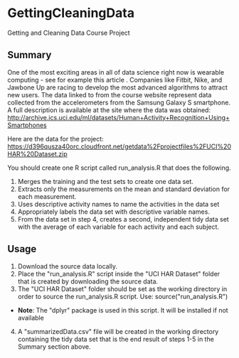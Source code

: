 # GettingCleaningData
Getting and Cleaning Data Course Project

## Summary

One of the most exciting areas in all of data science right now is wearable computing - see for example this article . Companies like Fitbit, Nike, and Jawbone Up are racing to develop the most advanced algorithms to attract new users. The data linked to from the course website represent data collected from the accelerometers from the Samsung Galaxy S smartphone. A full description is available at the site where the data was obtained:
http://archive.ics.uci.edu/ml/datasets/Human+Activity+Recognition+Using+Smartphones

Here are the data for the project:
https://d396qusza40orc.cloudfront.net/getdata%2Fprojectfiles%2FUCI%20HAR%20Dataset.zip

You should create one R script called run_analysis.R that does the following.

1. Merges the training and the test sets to create one data set.
2. Extracts only the measurements on the mean and standard deviation for each measurement.
3. Uses descriptive activity names to name the activities in the data set
4. Appropriately labels the data set with descriptive variable names.
5. From the data set in step 4, creates a second, independent tidy data set with the average of each variable for each activity and each subject.

## Usage
1. Download the source data locally.
2. Place the "run_analysis.R" script inside the "UCI HAR Dataset" folder that is created by downloading the source data.
3. The "UCI HAR Dataset" folder should be set as the working directory in order to source the run_analysis.R script. Use: source("run_analysis.R")
+ **Note**: The "dplyr" package is used in this script. It will be installed if not available
4. A "summarizedData.csv" file will be created in the working directory containing the tidy data set that is the end result of steps 1-5 in the Summary section above.

